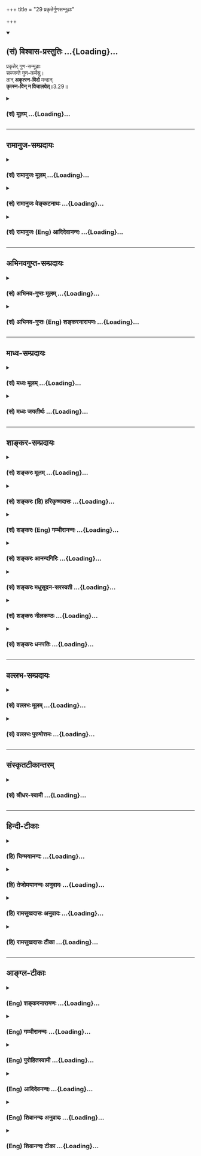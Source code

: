+++
title = "29 प्रकृतेर्गुणसम्मूढाः"

+++
<div class="js_include" newlevelforh1="2" title="(सं) विश्वास-प्रस्तुतिः" unfilled url="/purANam_vaiShNavam/mahAbhAratam/06-bhIShma-parva/03-bhagavad-gItA-parva/saMskRtam/vishvAsa-prastutiH/03_karma-yogaH/29_prakRterguNasammU.md">
<details open><summary><h2>(सं) विश्वास-प्रस्तुतिः ...{Loading}...</h2></summary>

प्रकृतेर् गुण-सम्मूढाः  
सज्जन्ते गुण-कर्मसु।  
तान् **अकृत्स्न-विदो** मन्दान्  
**कृत्स्न-विन् न विचालयेत्**॥3.29॥
</details>
</div>
<div class="js_include collapsed" newlevelforh1="3" title="(सं) मूलम्" unfilled url="/purANam_vaiShNavam/mahAbhAratam/06-bhIShma-parva/03-bhagavad-gItA-parva/saMskRtam/mUlam/03_karma-yogaH/29_prakRterguNasammU.md">
<details><summary><h3>(सं) मूलम् ...{Loading}...</h3></summary>

प्रकृतेर्गुणसम्मूढाः सज्जन्ते गुणकर्मसु।  
तानकृत्स्नविदो मन्दान्कृत्स्नविन्न विचालयेत्।।3.29।।
</details>
</div>


_________________
## रामानुज-सम्प्रदायः
<div class="js_include collapsed" newlevelforh1="3" title="(सं) रामानुजः मूलम्" unfilled url="/purANam_vaiShNavam/mahAbhAratam/06-bhIShma-parva/03-bhagavad-gItA-parva/saMskRtam/rAmAnujaH/mUlam/03_karma-yogaH/29_prakRterguNasammU.md">
<details><summary><h3>(सं) रामानुजः मूलम् ...{Loading}...</h3></summary>

।।3.29।। अकृत्स्नविदः तु आत्मदर्शनाय प्रवृत्ताः प्रकृतिसंसृष्टतया
**प्रकृतेः** गुणैः यथावस्थितात्मनि संमूढाः **गुणकर्मसु** क्रियासु एव
**सज्जन्ते** न तद्विविक्तात्मस्वरूपे अतः ते ज्ञानयोगाय न प्रभवन्ति इति
कर्मयोगे एव तेषाम् अधिकारः। एवंभूतान् **तान् मन्दान् अकृत्स्नविदः
कृत्स्नवित्** स्वयं ज्ञानयोगावस्थानेन **न विचालयेत्।** ते किल मन्दाः
श्रेष्ठजनाचारानुवर्तिनः कर्मयोगाद् उत्थितम् एनं दृष्ट्वा कर्मयोगात्
प्रचलितमनसो भवेयुः। अतः श्रेष्ठः स्वयम् अपि कर्मयोगे तिष्ठन्
आत्मयाथात्म्यज्ञानेन आत्मनः अकर्तृत्वम् अनसन्दधानःकर्मयोग एव आत्मावलोकने
निरपेक्षसाधनम् इति दर्शयित्वा तान् अकृत्स्नविदो मन्दान् जोषयेद्
इत्यर्थः। ज्ञानयोगाधिकारिणः अपि ज्ञानयोगाद् अस्य एव कर्मयोगस्य
ज्यायस्त्वं पूर्वम् एव उक्तम्। अतो व्यपदेश्यो लोकसंग्रहाय कर्म एव
कुर्यात्। प्रकृतिविविक्तात्मस्वभावनिरूपणेन गुणेषु कर्तृत्वम् आरोप्य
कर्मानुष्ठानप्रकार उक्तः। गुणेषु कर्तृत्वानुसन्धानं च इदम् एवआत्मनो न
स्वरूपप्रयुक्तम् इदम् कर्तृत्वम् अपि तु गुणसम्बन्धकृतम् इति
प्राप्ताप्राप्तविवेकेन गुणकृतम् इति अनुसन्धानम्। इदानीम् आत्मनां
परमपुरुषशरीरतया तन्नियाम्यत्वस्वरूपनिरूपणेन भगवति पुरुषोत्तमे
सर्वात्मभूते गुणकृतं च कर्तृत्वम् आरोप्य कर्मकर्तव्यतया उच्यते

</details>
</div>
<div class="js_include collapsed" newlevelforh1="3" title="(सं) रामानुजः वेङ्कटनाथः" unfilled url="/purANam_vaiShNavam/mahAbhAratam/06-bhIShma-parva/03-bhagavad-gItA-parva/saMskRtam/rAmAnujaH/venkaTanAthaH/03_karma-yogaH/29_prakRterguNasammU.md">
<details><summary><h3>(सं) रामानुजः वेङ्कटनाथः ...{Loading}...</h3></summary>

  
  
।।3.29।। प्रकृतेर्गुण इति श्लोके तावन्न निषिद्धादिसङ्गो विवक्षितः
तदानीमविचाल्यत्वानुपपत्तेः। अतः पुरुषार्थोपायेषु केषुचित्सङ्गो वक्तव्यः
प्रस्तुतश्च पुरुषार्थोऽत्रात्मदर्शनम् तत्र चाकृत्स्नविदधिकारे
कस्मिंश्चित्तदुपाये सङ्गो विवक्षित इत्यभिप्रायेण
अकृत्स्नविदस्त्वात्मदर्शनाय प्रवृत्ता इत्याद्युक्तम्। अहङ्कारविमूढात्मा
3।27 इत्यात्मविषयो हि सम्मोहः प्रकृतः अतो गुणैः सम्मूढा इत्येव समासः
उपसर्जनस्यापि च गुणशब्दस्यदेवदत्तस्य गुरुकुलम् इत्यादिष्विव
प्रकृतेरित्यनेनान्वय एवोपपन्न इत्यभिप्रायेणोक्तं
प्रकृतेर्गुणैर्यथावस्थितात्मनि सम्मूढा इतिगुणकर्मसु इत्यस्य
कर्मयोगपर्यवसानायोक्तंक्रियास्वेवेति। परिसङ्ख्यापरत्वव्यक्त्यर्थमेवकारः।
तत्सूचितं व्यवच्छेद्यमाह न तदिति। गुणकर्मसङ्गोक्तिफलितमविचालनहेतुमाह
अतस्त इति। न प्रभवन्तिन समर्था इत्यर्थः। तेषां
प्रतिषेध्यविचालनप्रसङ्गायमन्दान् इत्युक्तमित्यभिप्रायेण
विचलनप्रक्रियामाह ते किल मन्दा इति। स्वयं
मन्दत्वाच्छ्रेष्ठजनाचारानुवर्तिनः। मन्दत्वं चात्र स्वयमाचारनिर्णयापाटवं
विवक्षितम् अकृत्स्नवित्त्वफलितं विचालनीयत्वकारणम् अधैर्यलक्षणमल्पत्वं
वा। मूढाल्पापटुनिर्भाग्या मन्दाः अमरः3।6।94 इति नैघण्टुकाः। न विचालयेत्
इत्येतत्पूर्वोक्तजोषणशेषमिति दर्शयति अत इति। ज्ञानयोगाधिकारिणः कर्मयोगे
स्थितिर्निकृष्टाधिकारपरिग्रहः स्यादित्याशङ्क्याह ज्ञानयोगाधिकारिणोऽपीति।
स्वकार्यमात्रसमीक्षयाऽपि कर्तव्यं किमुत परार्थसमुच्चिते स्वार्थत्वे
इत्यभिप्रायेणाह अत इति। उत्तरश्लोकमवतारयितुमुक्तांशमुद्गृह्णाति
प्रकृतीति। वक्ष्यमाणश्लोकप्रकारेण तु सर्वेश्वरे सर्वकर्मसन्न्यासः कार्यः
मध्ये गुणेषु कर्तृत्वानुसन्धानकथनं तावताऽपि देहात्मविवेकादिकं
सिद्ध्यतीत्यभिप्रायेणेति भावः। आरोप्य अनुसन्धायेत्यर्थः। एतां दशामवलम्ब्य
पल्लवग्राहिणां कापिलादीनां मतं समुत्थितमिति तन्मतव्यावर्तनायाचेतनानां
गुणानां कथं ज्ञानचिकीर्षाप्रयत्नलक्षणं कर्तृत्वं इति शङ्काव्युदासाय चाह
गुणेष्विति। इदमिति वक्ष्यमाणम्। इदं कर्तृत्वमिति
पुण्यपापादिकर्तृत्वमित्यर्थः। स्वाभाविकं हि कर्तृत्वं मुक्तावस्थायामपि
नापैति तस्य गुणसम्पर्ककृतत्वाभावात्। प्राप्ताप्राप्तविवेकेनेति
अन्वयव्यतिरेकाभ्यां युक्तायुक्तनिश्चयेन वेत्यर्थः।
अत्राकर्तृत्वोक्तेरकरणशेषत्वं पूर्वापरविरुद्धम् अनुसन्धानशेषार्थत्वं तु
पूर्वापरसङ्गतमित्यभिप्रायेणानुसन्धानोक्तिः। एतेनकर्ता
शास्त्रार्थवत्त्वात् ब्र.सू.2।3।33 इत्यधिकरणार्थः सूचितः।  
  

</details>
</div>
<div class="js_include collapsed" newlevelforh1="3" title="(सं) रामानुजः (Eng) आदिदेवानन्दः" unfilled url="/purANam_vaiShNavam/mahAbhAratam/06-bhIShma-parva/03-bhagavad-gItA-parva/saMskRtam/rAmAnujaH/english/AdidevAnandaH/03_karma-yogaH/29_prakRterguNasammU.md">
<details><summary><h3>(सं) रामानुजः (Eng) आदिदेवानन्दः ...{Loading}...</h3></summary>

3.29 Those who 'do not know the whole truth' are those persons who are
trying for the vision of the self but are deluded about the nature of
the self, not knowing, on account of their involvement in Prakrti, that
actions proceed from the Gunas of Prakrti. They are therefore attached
to the actions of the Gunas - i.e., only to actions forming part of
Karma Yoga. They are alified only for Karma Yoga. One who knows the
complete truth should not, by himself remaining a practitioner of Jnana
Yoga, unsettle those persons who are ignorant and who do not know the
complete truth. Those, the ignorant, who tend to follow the behaviour of
a great man, when they see him transcend Karma Yoga, will have their
minds shaken from Karma Yoga. Thus, the great man, should himself remain
established in Karma Yoga, while having the full knowledge of the true
nature of the self and contemplating on the self as not being the agent.
Thus he should demonstrate that Karma Yoga by itself is an autonomous
means for the vision of the self. He should create in those who do not
know the complete truth the love of Karma Yoga. The superiority of this
Karma Yoga over Jnana Yoga even for those who are alified for Jnana Yoga
has already been stated. Therefore one who is a respected person of note
should follow this Karma Yoga alone for the good of the world. The
method of performing actions after attributing agency to the Gunas by
discerning the nature of the self as different from Prakrti, has been
taught. The agency of the self is not produced by the inherent nature of
the self, but by its contact with the Gunas. Hence by discriminating
between what is obtained by contact and not obtained when there is no
contact, it has to be understood that this agency is due to the Gunas or
Prakrti. Now it is said that the agency of works, first attributed to
Gunas, ultimately go to the Supreme Person who is the Self of all. It is
done by discerning that the nature of the individual self is one of
subservience to the Supreme Person, as they constitute His body:

</details>
</div>


_________________
## अभिनवगुप्त-सम्प्रदायः
<div class="js_include collapsed" newlevelforh1="3" title="(सं) अभिनव-गुप्तः मूलम्" unfilled url="/purANam_vaiShNavam/mahAbhAratam/06-bhIShma-parva/03-bhagavad-gItA-parva/saMskRtam/abhinava-guptaH/mUlam/03_karma-yogaH/29_prakRterguNasammU.md">
<details><summary><h3>(सं) अभिनव-गुप्तः मूलम् ...{Loading}...</h3></summary>

।।3.29।। कर्मसंगिनामित्युक्तम्। तत् +++(N omit तत्)+++ कर्मसंगित्वं +++(S omits
कर्मसंगित्वम्)+++ दर्शयति प्रकृतेरिति। प्रकृतिसंबन्धिभिर्गुणैः सत्त्वाद्यैः
+++(S omit सत्त्वाद्यैः)+++ कृतेषु कर्मसु मूढाः सज्जन्ति( मज्जन्ति)
सत्त्वादिगुणमाहात्म्यात्।

</details>
</div>
<div class="js_include collapsed" newlevelforh1="3" title="(सं) अभिनव-गुप्तः (Eng) शङ्करनारायणः" unfilled url="/purANam_vaiShNavam/mahAbhAratam/06-bhIShma-parva/03-bhagavad-gItA-parva/saMskRtam/abhinava-guptaH/english/shankaranArAyaNaH/03_karma-yogaH/29_prakRterguNasammU.md">
<details><summary><h3>(सं) अभिनव-गुप्तः (Eng) शङ्करनारायणः ...{Loading}...</h3></summary>

3.29 Prakrteh etc. The deluded persons, under the influence of the
Strands, Sattva etc., are attached to the actions performed by the
Sattva etc., which are the Strands belonging to the Prakrti. In the same
context (III, 26) it has been said : 'Therefore being a master of Yoga,
let \[the wise\] fulfil actions'. How to do that ; \[The Lord\]
clarifies :

</details>
</div>


_________________
## माध्व-सम्प्रदायः
<div class="js_include collapsed" newlevelforh1="3" title="(सं) मध्वः मूलम्" unfilled url="/purANam_vaiShNavam/mahAbhAratam/06-bhIShma-parva/03-bhagavad-gItA-parva/saMskRtam/madhvaH/mUlam/03_karma-yogaH/29_prakRterguNasammU.md">
<details><summary><h3>(सं) मध्वः मूलम् ...{Loading}...</h3></summary>

।।3.29।। प्रकृतेर्गुणेषु इन्द्रियादिषु सम्मूढाः। इन्द्रियाद्यभिमानाद्धि
विषयादिषु सङ्गः। गुणकर्मसु विषयेषु कर्मसु चशब्दाद्या इन्द्रियाद्याश्च
सत्त्वाद्याश्च शुभानि च। अप्रधानानि च गुणा निगद्यन्ते निरुक्तिगैः
इत्यभिधानात्। सत्त्वाद्यङ्गीकारेगुणा गुणेषु 3।28 इत्ययुक्तं स्यात्।

</details>
</div>
<div class="js_include collapsed" newlevelforh1="3" title="(सं) मध्वः जयतीर्थः" unfilled url="/purANam_vaiShNavam/mahAbhAratam/06-bhIShma-parva/03-bhagavad-gItA-parva/saMskRtam/madhvaH/jayatIrthaH/03_karma-yogaH/29_prakRterguNasammU.md">
<details><summary><h3>(सं) मध्वः जयतीर्थः ...{Loading}...</h3></summary>

।।3.29।। प्रकृतेर्गुणसम्मूढाः इत्यत्र गुणशब्दस्य विवक्षितमर्थं वदन्
विग्रहं दर्शयति **प्रकृतेरि**ति। नित्यसापेक्षत्वाद्गुणशब्दस्य
नासामर्थ्यमिति प्रदर्शनायप्रकृतेः इत्यनुवादः। देवदत्तस्य गुरुकुलमिति
यथा। प्रकृतेर्गुणसम्मूढत्वात् सज्जन्ते गुणकर्मस्विति हेतुहेतुमद्भावोऽत्र
विवक्षितः अन्यथा वैयर्थ्यापत्तेः तमुपपादयति **इन्द्रियादी**ति। अभिमानो
ममैवैतानि स्वातन्त्र्येण करणानीति भ्रमः। विषयादीत्युक्त्या गुणशब्दोऽत्र
विषयार्थ इति दर्शयति। आदिशब्देन कर्मग्रहणम्। विषयेषु सङ्गः स्नेहादिः
कर्मसु स्वातन्त्र्यभ्रमः। गुणानां कर्मसु इति केनचित् (शं.) व्याख्यातं
तदसदिति भावेन द्वन्द्वोऽयमिति दर्शयति **गुणे**ति
द्वन्द्वपरिग्रहेऽधिकार्थलाभात्। अनेन विषयादीत्येतदपि समर्थितं भवति।
गुणशब्दस्योक्तानेकार्थत्वं कुतः इत्यत आह **शब्दाद्या** इति। निरुच्यत इति
निरुक्तिः शब्दार्थः निरुक्तिं गच्छन्त्यवगच्छन्तीति निरुक्तिगाः। अस्तु
गुणशब्दस्यानेकेष्वर्थेषु शक्तिः तथापि विवक्षाऽत्रैकस्यैवार्थस्य युक्ता
अन्यथा न ह्येकशब्देनेत्युक्तविरोधात्। शब्दो हि यमर्थमादौ स्मारितवान् स
एवार्थो बुद्धौ सन्निहितः पुनरुच्चारितेन स्मारयितुं युक्तः तथा चात्र
सर्वत्र सत्त्वादय एव ग्राह्याः। तद्ग्रहणे शब्दादीनामपि तदात्मकानां
ग्रहणसम्भवादित्यत आह **सत्त्वादी**ति। कर्तृत्वाधारत्वयोरेकत्र विरोधादिति
भावः। तदात्मकानामिन्द्रियादीनामुपलक्षणे सति वृथा प्रयासः।
अनयैवानुपपत्त्याऽनेकार्थग्रहणोपपत्तेः।

</details>
</div>


_________________
## शाङ्कर-सम्प्रदायः
<div class="js_include collapsed" newlevelforh1="3" title="(सं) शङ्करः मूलम्" unfilled url="/purANam_vaiShNavam/mahAbhAratam/06-bhIShma-parva/03-bhagavad-gItA-parva/saMskRtam/shankaraH/mUlam/03_karma-yogaH/29_prakRterguNasammU.md">
<details><summary><h3>(सं) शङ्करः मूलम् ...{Loading}...</h3></summary>

।।3.29।। **प्रकृतेः** गुणैः सम्यक् मूढाः संमोहिताः सन्तः **सज्जन्ते**
गुणानां कर्मसु **गुणकर्मसु** वयं कर्म कुर्मः फलाय इति। **तान्**
कर्मसङ्गिनः **अकृत्स्नविदः** कर्मफलमात्रदर्शिनः **मन्दान्**
मन्दप्रज्ञान् **कृत्स्नवित्** आत्मवित् स्वयं **न विचालयेत्**
बुद्धिभेदकरणमेव चालनं तत् न कुर्यात् इत्यर्थः।। कथं पुनः कर्मण्यधिकृतेन
अज्ञेन मुमुक्षुणा कर्म कर्तव्यमिति उच्यते

</details>
</div>
<div class="js_include collapsed" newlevelforh1="3" title="(सं) शङ्करः (हि) हरिकृष्णदासः" unfilled url="/purANam_vaiShNavam/mahAbhAratam/06-bhIShma-parva/03-bhagavad-gItA-parva/saMskRtam/shankaraH/hindI/harikRShNadAsaH/03_karma-yogaH/29_prakRterguNasammU.md">
<details><summary><h3>(सं) शङ्करः (हि) हरिकृष्णदासः ...{Loading}...</h3></summary>

।।3.29।। परंतु जो प्रकृतिके गुणोंसे अत्यन्त मोहित हुए पुरुष हम अमुक फलके
लिये यह कर्म करते हैं इस प्रकार गुणोंके कर्मोंमें आसक्त होते हैं। उन
पूर्णरूपसे न समझनेवाले कर्मफलमात्रको ही देखनेवाले और कर्मोंमें आसक्त
मन्दबुद्धि पुरुषोंको अच्छी प्रकार समस्त तत्त्वको समझनेवाला आत्मज्ञानी
पुरुष स्वयं चलायमान न करे। अभिप्राय यह कि बुद्धिभेद करना ही उनको चलायमान
करना है सो न करे।

</details>
</div>
<div class="js_include collapsed" newlevelforh1="3" title="(सं) शङ्करः (Eng) गम्भीरानन्दः" unfilled url="/purANam_vaiShNavam/mahAbhAratam/06-bhIShma-parva/03-bhagavad-gItA-parva/saMskRtam/shankaraH/english/gambhIrAnandaH/03_karma-yogaH/29_prakRterguNasammU.md">
<details><summary><h3>(सं) शङ्करः (Eng) गम्भीरानन्दः ...{Loading}...</h3></summary>

3.29 Those again, guna-sammudhah, who are wholly deluded by the gunas;
prakrteh, of Nature; sajjante, become attached; guna karmasu, to the
activities of the gunas, thining, 'We do actions for results.'
Krtsna-vit, the knower of the All, one who is himself a knower of the
Self; na vicalayet, should not disturb; tan, those who are attached to
actions; (who are) mandan, of dull intellect; akrtsnavidah, who do not
know the All, who are all attention on the results of actions. Unsetting
of beliefs is itself the disturbance. That he should not do. This is the
idea. Again, in what manner should duties be under-taken by a seeker
after Liberation who is not enlightened, who is alified for actions
(rites and duties); As to this, the answer is being stated:

</details>
</div>
<div class="js_include collapsed" newlevelforh1="3" title="(सं) शङ्करः आनन्दगिरिः" unfilled url="/purANam_vaiShNavam/mahAbhAratam/06-bhIShma-parva/03-bhagavad-gItA-parva/saMskRtam/shankaraH/AnandagiriH/03_karma-yogaH/29_prakRterguNasammU.md">
<details><summary><h3>(सं) शङ्करः आनन्दगिरिः ...{Loading}...</h3></summary>

।।3.29।। विद्वानविद्वानित्युभावपि प्रकृत्य विद्वानविदुषो बुद्धिभेदं न
कुर्यादित्युपसंहरति **ये पुनरिति।** प्रकृतेरुक्तगुणैर्देहादिभिर्विकारैः
संमूढास्तानेवात्मत्वेन मन्यमाना ये ते गुणानां तेषामेव देहादीनां कर्मसु
व्यापारेषु सज्जन्ते सक्तिं दृढतरामात्मीयबुद्धिं कुर्वन्तीत्याह
**प्रकृतेरित्यादिना।** तेषामनात्मविदां स्वयमात्मविद् बुद्धिभेदं
नापादयेदित्याह **तानित्यादिना।**

</details>
</div>
<div class="js_include collapsed" newlevelforh1="3" title="(सं) शङ्करः मधुसूदन-सरस्वती" unfilled url="/purANam_vaiShNavam/mahAbhAratam/06-bhIShma-parva/03-bhagavad-gItA-parva/saMskRtam/shankaraH/madhusUdana-sarasvatI/03_karma-yogaH/29_prakRterguNasammU.md">
<details><summary><h3>(सं) शङ्करः मधुसूदन-सरस्वती ...{Loading}...</h3></summary>

।।3.29।। तदेवं विद्वदविदुषोः कर्मानुष्ठानसाम्येन विद्वानविदुषो बुद्धिभेदं
न कुर्यादित्युक्तमुपसंहरति प्रकृतेः पूर्वोक्ताया मायाया गुणैः कार्यतया
धर्मैर्देहादिभिर्विकारैः सम्यङ्मूढाः स्वरूपास्फुरणेन तानेवात्मत्वेन
मन्यमानास्तेषामेव गुणानां देहेन्द्रियान्तःकरणानां कर्मसु व्यापारेषु
सज्जन्ते सक्तिं वयं कर्म कुर्मस्तत्फलायेति दृढतरामात्मीयबुद्धिं
कुर्वन्ति ये तान् कर्मसङ्गिनोरकृत्स्नविदोऽनात्माभिमानिनो
मन्दानशुद्धचित्तत्वेन ज्ञानाधिकारमप्राप्तान् कृत्स्नवित्
परिपूर्णात्मवित् स्वयं न विचालयेत्। कर्मश्रद्धातो न प्रच्यावयोदित्यर्थः।
ये त्वमन्दाः शुद्धान्तःकरणास्ते स्वयमेव विवेकोदयेन विचलन्ति ज्ञानाधिकारं
प्राप्ता इत्यभिप्रायः। कृत्स्नाकृत्स्नशब्दावात्मानात्मपरतया
श्रुत्यर्थानुसारेण वार्तिककृद्भिर्व्याख्यातौ। सदेवेत्यादिवाक्येभ्यः
कृत्स्नं वस्तु यतोऽद्वयम्। संभवस्तद्विरुद्धस्य कुतोऽकृतस्नस्य वस्तुतः।
यस्मिन्दृष्टेऽप्यदृष्टोऽर्थः स तदन्यत्र शिष्यते। तथादृष्टेऽपि दृष्टः
स्यादकृत्स्नस्तादृगुच्यते।। इति। अनात्मनः सावयवत्वादनेकधर्मवत्त्वाच्च
केनचिद्धर्मेण केनचिदवयवेन वा विशिष्टे तस्मिन्नेकस्मिन्घटादौ ज्ञातेऽपि
धर्मान्तरेणावयवान्तरेण वा विशिष्टः स एवाज्ञातोऽवशिष्यते तदन्यश्च
पटादिरज्ञातोऽवशिष्यतएव तथा तस्मिन्घटादावज्ञातेऽपि पटादिर्ज्ञातः स्यादिति
तज्ज्ञानेऽपि तस्यान्यस्य चाज्ञानात्तदज्ञानेऽप्यन्यज्ञानाच्च सोऽकृत्स्न
उच्यते कृत्स्नस्त्वद्वय आत्मैव तज्ज्ञाने कस्यचिदवशेषस्याभावादिति
श्लोकद्वयार्थः।

</details>
</div>
<div class="js_include collapsed" newlevelforh1="3" title="(सं) शङ्करः नीलकण्ठः" unfilled url="/purANam_vaiShNavam/mahAbhAratam/06-bhIShma-parva/03-bhagavad-gItA-parva/saMskRtam/shankaraH/nIlakaNThaH/03_karma-yogaH/29_prakRterguNasammU.md">
<details><summary><h3>(सं) शङ्करः नीलकण्ठः ...{Loading}...</h3></summary>

।।3.29।। एवं सक्तासक्तयोः कर्माणि विभज्य सक्तकर्मानुवादपूर्वकं न
बुद्धिभेदं जनयेदज्ञानामित्युपक्रान्तमुपसंहरति **प्रकृतेरिति।**
गुणैरहंकारादिभिः स्वस्मिन्नध्यस्तैः संमूढाः एकीभावेनाभेदाध्यासेन
मूढास्तु प्रकृतेः प्रकृतिसंबन्धिषु गुणेषु देहादिषु कर्मसु गमनादिषु च
सज्जन्ते अहमयं ब्राह्मणो ममैवेदं यज्ञादिकं कर्मेति सज्जन्ते सक्ता भवन्ति
तान् मूढत्वात् अकृत्स्नविदः आत्मज्ञानहीनान्आत्मविद्धि कृत्स्नवित्। आत्मनो
वा अरे दर्शनेन श्रवणेन मत्या विज्ञानेनेदं सर्वं विदितम् इति श्रुतेः।
मन्दाञ्शास्त्रार्थग्रहणासमर्थान्। कृत्स्नविदात्मविन्न
विचालयेत्कर्मनिष्ठातो न प्रच्यावयेत्। तेषामुभयभ्रष्टत्वापत्तेः
प्रकृतेर्गुणैः संमूढाः गुणानां कर्मसु सज्जन्त इति प्राचां योजना।

</details>
</div>
<div class="js_include collapsed" newlevelforh1="3" title="(सं) शङ्करः धनपतिः" unfilled url="/purANam_vaiShNavam/mahAbhAratam/06-bhIShma-parva/03-bhagavad-gItA-parva/saMskRtam/shankaraH/dhanapatiH/03_karma-yogaH/29_prakRterguNasammU.md">
<details><summary><h3>(सं) शङ्करः धनपतिः ...{Loading}...</h3></summary>

।।3.29।। विद्वत्स्वरुपमविद्वत्स्वरुपं च प्रकृतमुपपाद्य विद्वानविदुषो
बुद्धिभेदनं न कुर्यादित्युपसंहरति **प्रकृतेरिति।** प्रकृतेः प्रधानस्य
मायाशक्तेर्गुणैर्विकारैः कार्यकरणरुपैः सम्यग्मूढाः स्वस्वरुपास्फुरणेन
तानेवात्मतया मन्यमानास्तेषामेव गुणानां कर्मसु व्यापारेषु सज्जन्ते। वयं
कुर्मः फलायेति दृढतस्वकीयबुद्धिं कुर्वन्ति ये
तान्कर्मसङ्गिनोऽतएवाकृत्स्त्रविद आत्मज्ञानशून्यान् यतो मन्दप्रज्ञान्
कृत्स्त्रविदात्मवित्आत्मनो वा अरे दर्शनेन श्रवणेन मत्या विज्ञानेनेदं
सर्वं विदितम् इतिश्रुत्यात्मविदः कृतस्त्रवित्त्वप्रतिपादनात् स्वयं न
विचालयेत्। बुद्धिभेदं न कुर्यादित्यर्थः। प्रकृतेर्गुणैः सत्त्वादिभिरिति
व्याख्यानं तु भाष्यविरुद्धम्। प्रकृतेः क्रियमाणानि
गुणैरित्यत्रेन्द्रियैरिति स्वोत्त्यननुरुपं च। एतेन गुणेष्विन्द्रियेषु
तत्कर्मसु च प्रकृतेः संबन्धिषु गुणेषु देहादिषु कर्मसु गमनादिषु चेति
व्याख्यानद्वयमपि प्रत्युक्तम्। देहेन्द्रियाद्यासक्तेर्गुणसंमूढा
इत्यनेनैवोक्तत्वात्। प्रकृतेरित्यस्य गुणकर्मस्वित्यनेन संबन्धस्य
प्रयोजनशून्यत्वाच्च।

</details>
</div>


_________________
## वल्लभ-सम्प्रदायः
<div class="js_include collapsed" newlevelforh1="3" title="(सं) वल्लभः मूलम्" unfilled url="/purANam_vaiShNavam/mahAbhAratam/06-bhIShma-parva/03-bhagavad-gItA-parva/saMskRtam/vallabhaH/mUlam/03_karma-yogaH/29_prakRterguNasammU.md">
<details><summary><h3>(सं) वल्लभः मूलम् ...{Loading}...</h3></summary>

।।3.29।। न बुद्धिभेदं जनयेत् 3।26 इति दृढयति प्रकृतेरिति।

</details>
</div>
<div class="js_include collapsed" newlevelforh1="3" title="(सं) वल्लभः पुरुषोत्तमः" unfilled url="/purANam_vaiShNavam/mahAbhAratam/06-bhIShma-parva/03-bhagavad-gItA-parva/saMskRtam/vallabhaH/puruShottamaH/03_karma-yogaH/29_prakRterguNasammU.md">
<details><summary><h3>(सं) वल्लभः पुरुषोत्तमः ...{Loading}...</h3></summary>

  
  
।।3.29।। ननु ते अज्ञात्वा तथा कुर्वन्तीति तान् शिक्षयेत् न तु पुनस्तथैव
प्रेरयेदित्यत आह प्रकृतेरिति। प्रकृतेर्गुणैः सम्मूढाः कर्मफलाभिलाषिणो
गुणकर्मसु देहधर्मेषु फलार्थं सज्जन्ते आसक्ता भवन्ति। यतोऽकृत्स्नविदः
भगवत्प्राप्तिरूपं अशेषफलरूपं न जानन्ति। कर्मफलं लौकिकसुखं फलरूपं
जानन्तीत्यर्थः। यतस्ते तत्रासक्तास्तेन ततो न मनो भगवति संविशेदतस्तान्
मन्दान् मूर्खान् भूयः फलासक्तचित्तान् कृत्स्नवित्
भगवत्प्राप्तिरूपाशेषानन्दवित् न विचालयेत् भगवन्मार्गे न प्रेरयेत्।
ततोऽपि वा न चालयेत्। दुष्टसङ्गात् स्वस्यान्यथाभावं नयेदिति भावः।  
  

</details>
</div>


_________________
## संस्कृतटीकान्तरम्
<div class="js_include collapsed" newlevelforh1="3" title="(सं) श्रीधर-स्वामी" unfilled url="/purANam_vaiShNavam/mahAbhAratam/06-bhIShma-parva/03-bhagavad-gItA-parva/saMskRtam/shrIdhara-svAmI/03_karma-yogaH/29_prakRterguNasammU.md">
<details><summary><h3>(सं) श्रीधर-स्वामी ...{Loading}...</h3></summary>

।।3.29।। न बुद्धिभेदं जनयेदित्युक्तमुपसंहरति **प्रकृतेरिति।** यैः
प्रकृतेर्गुणैः सत्त्वादिभिः संमूढाः सन्तो गुणेष्विन्द्रियेषु तत्कर्मसु च
सज्जन्ते वयं कुर्म इति तानकृत्स्नविदो मन्दमतीन्कृत्स्नवित्सर्वज्ञो न
विचालयेत्।

</details>
</div>


_________________
## हिन्दी-टीकाः
<div class="js_include collapsed" newlevelforh1="3" title="(हि) चिन्मयानन्दः" unfilled url="/purANam_vaiShNavam/mahAbhAratam/06-bhIShma-parva/03-bhagavad-gItA-parva/hindI/chinmayAnandaH/03_karma-yogaH/29_prakRterguNasammU.md">
<details><summary><h3>(हि) चिन्मयानन्दः ...{Loading}...</h3></summary>

।।3.29।। यद्यपि अनेक लोग सामान्य रूप से यह जानते हैं कि मन में स्थित
वासनायें ही स्वयं को पूर्ण करने के लिये जगत् में कर्म बनकर व्यक्त होती
हैं परन्तु केवल ज्ञानी पुरुष ही इस सत्य से पूर्णतया परिचित सब कर्मों में
शांत और अनासक्त रहता है। बहुसंख्यक लोग तो पूर्णरूप से मोहित हुये अपनी ही
वासनाओं के शिकार बने रहते हैं। वासनाओं से तरंगायित कर्मरूप जीवन के
प्रवाह में बाधा उत्पन्न करने का प्रयत्न नहीं करना चाहिये। 26वें श्लोक
में विद्वान् पुरुष को दी गयी सम्मति को ही यहाँ दूसरे शब्दों में उस पर बल
देने के लिये दोहराया गया है। मन्दबुद्धि अज्ञानी एवं आसक्त पुरुषों को कर्म
से विचलित न करके ज्ञानी को चाहिए कि उन्हें शनै शनै सही मार्ग पर लाने का
प्रयत्न करे। इस प्रकार ज्ञानी पुरुष द्वारा सुनिर्दिष्ट प्रवाह संस्कृति
के उद्यान को सींचता हुआ वैयत्तिक और सामाजिक उन्नति के स्वप्न को साकार कर
सकेगा। कर्म में ही अधिकृत अज्ञानी पुरुष को अपने बन्धनों से मुक्त होने के
लिये किस प्रकार कर्म करना चाहिए उत्तर है

</details>
</div>
<div class="js_include collapsed" newlevelforh1="3" title="(हि) तेजोमयानन्दः अनुवादः" unfilled url="/purANam_vaiShNavam/mahAbhAratam/06-bhIShma-parva/03-bhagavad-gItA-parva/hindI/tejomayAnandaH/anuvAdaH/03_karma-yogaH/29_prakRterguNasammU.md">
<details><summary><h3>(हि) तेजोमयानन्दः अनुवादः ...{Loading}...</h3></summary>

।।3.29।। प्रकृति के गुणों से मोहित हुए पुरुष गुण और कर्म में आसक्त होते
हैं, उन अपूर्ण ज्ञान वाले (अकृत्स्नविदः) मंदबुद्धि पुरुषों को पूर्ण
ज्ञान प्राप्त पुरुष विचलित न करे।।

</details>
</div>
<div class="js_include collapsed" newlevelforh1="3" title="(हि) रामसुखदासः अनुवादः" unfilled url="/purANam_vaiShNavam/mahAbhAratam/06-bhIShma-parva/03-bhagavad-gItA-parva/hindI/rAmasukhadAsaH/anuvAdaH/03_karma-yogaH/29_prakRterguNasammU.md">
<details><summary><h3>(हि) रामसुखदासः अनुवादः ...{Loading}...</h3></summary>

।।3.29।। प्रकृतिजन्य गुणोंसे अत्यन्त मोहित हुए अज्ञानी मनुष्य गुणों और
कर्मोंमें आसक्त रहते हैं। उन पूर्णतया न समझनेवाले मन्दबुद्धि
अज्ञानियोंको पूर्णतया जाननेवाला ज्ञानी मनुष्य विचलित न करे।

</details>
</div>
<div class="js_include collapsed" newlevelforh1="3" title="(हि) रामसुखदासः टीका" unfilled url="/purANam_vaiShNavam/mahAbhAratam/06-bhIShma-parva/03-bhagavad-gItA-parva/hindI/rAmasukhadAsaH/TIkA/03_karma-yogaH/29_prakRterguNasammU.md">
<details><summary><h3>(हि) रामसुखदासः टीका ...{Loading}...</h3></summary>

3.29।।***व्याख्या--*'प्रकृतेर्गुणसंमूढाः सज्जन्ते गुणकर्मसु'--**
सत्त्व, रज और तम-- ये तीनों प्रकृतिजन्य गुण मनुष्यको बाँधनेवाले हैं।
सत्त्वगुण सुख और ज्ञानकी आसक्तिसे रजोगुण कर्मकी आसक्तिसे, और तमोगुण
प्रमाद, आलस्य तथा निद्रासे मनुष्यको बाँधता है (गीता 14। 6 8)। उपर्युक्त
पदोंमें उन अज्ञानियोंका वर्णन है, जो प्रकृतिजन्य गुणोंसे अत्यन्त मोहित
अर्थात् बँधे हुए हैं; परन्तु जिनका शास्त्रोंमें, शास्त्रविहित
शुभकर्मोंमें तथा उन कर्मोंके फलोंमें श्रद्धा-विश्वास है। इसी अध्यायके
पचीसवें-छब्बीसवें श्लोकोंमें ऐसे अज्ञानी पुरुषोंका **'सक्ताः
अविद्वांसः'** और **'कर्मसङ्गिनाम् अज्ञानाम्'**नामसे वर्णन हुआ है। लौकिक
और पारलौकिक भोगोंकी कामनाके कारण ये पुरुष पदार्थों और कर्मोंमें आसक्त
रहते हैं। इस कराण इनसे ऊँचे उठनेकी बात समझ नहीं सकते। इसीलिये भगवान्ने
इन्हें अज्ञानी कहा है।

</details>
</div>


_________________
## आङ्ग्ल-टीकाः
<div class="js_include collapsed" newlevelforh1="3" title="(Eng) शङ्करनारायणः" unfilled url="/purANam_vaiShNavam/mahAbhAratam/06-bhIShma-parva/03-bhagavad-gItA-parva/english/shankaranArAyaNaH/03_karma-yogaH/29_prakRterguNasammU.md">
<details><summary><h3>(Eng) शङ्करनारायणः ...{Loading}...</h3></summary>

3.29. Men, completely deluded by the Strands of the Prakrti, are
attached to the actions of the Strands. Man, who know fully, should not
confuse them, the dullard, who do not know fully.

</details>
</div>
<div class="js_include collapsed" newlevelforh1="3" title="(Eng) गम्भीरानन्दः" unfilled url="/purANam_vaiShNavam/mahAbhAratam/06-bhIShma-parva/03-bhagavad-gItA-parva/english/gambhIrAnandaH/03_karma-yogaH/29_prakRterguNasammU.md">
<details><summary><h3>(Eng) गम्भीरानन्दः ...{Loading}...</h3></summary>

3.29 Those who are wholly deluded by the gunas of Nature become attached
to the activities of the gunas. The knower of the All should not disturb
those of dull intellect, who do not know the All.

</details>
</div>
<div class="js_include collapsed" newlevelforh1="3" title="(Eng) पुरोहितस्वामी" unfilled url="/purANam_vaiShNavam/mahAbhAratam/06-bhIShma-parva/03-bhagavad-gItA-parva/english/purohitasvAmI/03_karma-yogaH/29_prakRterguNasammU.md">
<details><summary><h3>(Eng) पुरोहितस्वामी ...{Loading}...</h3></summary>

3.29 Those who do not understand the Qualities are interested in the
act. Still, the wise man who knows the truth should not disturb the mind
of him who does not.

</details>
</div>
<div class="js_include collapsed" newlevelforh1="3" title="(Eng) आदिदेवनन्दः" unfilled url="/purANam_vaiShNavam/mahAbhAratam/06-bhIShma-parva/03-bhagavad-gItA-parva/english/AdidevanandaH/03_karma-yogaH/29_prakRterguNasammU.md">
<details><summary><h3>(Eng) आदिदेवनन्दः ...{Loading}...</h3></summary>

3.29 Those who are deluded by the Gunas of Prakrti are attached to the
works of the Gunas. But he who knows the whole truth should not unsettle
the ignorant who do not know the whole truth.

</details>
</div>
<div class="js_include collapsed" newlevelforh1="3" title="(Eng) शिवानन्दः अनुवादः" unfilled url="/purANam_vaiShNavam/mahAbhAratam/06-bhIShma-parva/03-bhagavad-gItA-parva/english/shivAnandaH/anuvAdaH/03_karma-yogaH/29_prakRterguNasammU.md">
<details><summary><h3>(Eng) शिवानन्दः अनुवादः ...{Loading}...</h3></summary>

3.29 Those deluded by the alities of Nature are attached to the
functions of the alities. The man of perfect knowledge should not
unsettle the foolish one who is of imperfect knowledge.

</details>
</div>
<div class="js_include collapsed" newlevelforh1="3" title="(Eng) शिवानन्दः टीका" unfilled url="/purANam_vaiShNavam/mahAbhAratam/06-bhIShma-parva/03-bhagavad-gItA-parva/english/shivAnandaH/TIkA/03_karma-yogaH/29_prakRterguNasammU.md">
<details><summary><h3>(Eng) शिवानन्दः टीका ...{Loading}...</h3></summary>

3.29 प्रकृतेः of nature; गुणसंमूढाः persons deluded by the Gunas;
सज्जन्ते are attached; गुणकर्मसु in the functions of the alities; तान्
those; अकृत्स्नविदः of imperfect knowledge; मन्दान् the foolish (the  
  
dullwitted); कृत्स्नवित् man of perfect knowledge; न not; विचालयेत्
should unsettle.Commentary The ignorant people do action with the
expectation of fruits. The wise people who have the knowledge of the
Self should not distract the faith or conviction or belief of such
ignorant persons. If they unsettle their minds they will give up actions
and become victims of inertia. They will lead an idle life. They should
be encouraged by the wise to do actions of the Sakama type (actions for
the sake of their fruits) in the beginning. The wise ones should turn
the minds of the ignorant by giving them gradual instructions on Karma
Yoga (Yoga of selfless; desireless action) and its benefits; viz.;
purification of the heart that leads to the attainment of
Selfrealisation.

</details>
</div>
